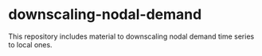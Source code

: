# downscaling-nodal-demand
This repository includes material to downscaling nodal demand time series to local ones. 
